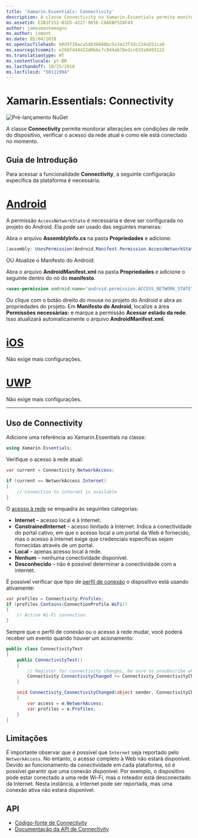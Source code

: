 ```yaml
---
title: 'Xamarin.Essentials: Connectivity'
description: A classe Connectivity no Xamarin.Essentials permite monitorar alterações em condições de rede do dispositivo, verificar o acesso da rede atual e como ele está conectado no momento.
ms.assetid: E1B1F152-B1D5-4227-965E-C0AEBF528F49
author: jamesmontemagno
ms.author: jamont
ms.date: 05/04/2018
ms.openlocfilehash: b0d5f28aca5d836608bc5a3423f3dc234a551ca0
ms.sourcegitcommit: e268fd44422d0bbc7c944a678e2cc633a0493122
ms.translationtype: HT
ms.contentlocale: pt-BR
ms.lasthandoff: 10/25/2018
ms.locfileid: "50111994"
---
```

# <a name="xamarinessentials-connectivity"></a>Xamarin.Essentials: Connectivity

![Pré-lançamento NuGet](~/media/shared/pre-release.png)

A classe **Connectivity** permite monitorar alterações em condições de rede do dispositivo, verificar o acesso da rede atual e como ele está conectado no momento.

## <a name="getting-started"></a>Guia de Introdução

Para acessar a funcionalidade **Connectivity**, a seguinte configuração específica da plataforma é necessária.

# <a name="androidtabandroid"></a>[Android](#tab/android)

A permissão `AccessNetworkState` é necessária e deve ser configurada no projeto do Android. Ela pode ser usado das seguintes maneiras:

Abra o arquivo **AssemblyInfo.cs** na pasta **Propriedades** e adicione:

```csharp
[assembly: UsesPermission(Android.Manifest.Permission.AccessNetworkState)]
```

OU Atualize o Manifesto do Android:

Abra o arquivo **AndroidManifest.xml** na pasta **Propriedades** e adicione o seguinte dentro do nó do **manifesto**.

```xml
<uses-permission android:name="android.permission.ACCESS_NETWORK_STATE" />
```

Ou clique com o botão direito do mouse no projeto do Android e abra as propriedades do projeto. Em **Manifesto do Android**, localize a área **Permissões necessárias:** e marque a permissão **Acessar estado da rede**. Isso atualizará automaticamente o arquivo **AndroidManifest.xml**.

# <a name="iostabios"></a>[iOS](#tab/ios)

Não exige mais configurações.

# <a name="uwptabuwp"></a>[UWP](#tab/uwp)

Não exige mais configurações.

-----

## <a name="using-connectivity"></a>Uso de Connectivity

Adicione uma referência ao Xamarin.Essentials na classe:

```csharp
using Xamarin.Essentials;
```

Verifique o acesso à rede atual:

```csharp
var current = Connectivity.NetworkAccess;

if (current == NetworkAccess.Internet)
{
    // Connection to internet is available
}
```

O [acesso à rede](xref:Xamarin.Essentials.NetworkAccess) se enquadra às seguintes categorias:

* **Internet** – acesso local e à Internet.
* **ConstrainedInternet** – acesso limitado à Internet. Indica a conectividade do portal cativo, em que o acesso local a um portal da Web é fornecido, mas o acesso à Internet exige que credenciais específicas sejam fornecidas através de um portal.
* **Local** – apenas acesso local à rede.
* **Nenhum** – nenhuma conectividade disponível.
* **Desconhecido** – não é possível determinar a conectividade com a internet.

É possível verificar que tipo de [perfil de conexão](xref:Xamarin.Essentials.ConnectionProfile) o dispositivo está usando ativamente:

```csharp
var profiles = Connectivity.Profiles;
if (profiles.Contains(ConnectionProfile.WiFi))
{
    // Active Wi-Fi connection.
}
```

Sempre que o perfil de conexão ou o acesso à rede mudar, você poderá receber um evento quando houver um acionamento:

```csharp
public class ConnectivityTest
{
    public ConnectivityTest()
    {
        // Register for connectivity changes, be sure to unsubscribe when finished
        Connectivity.ConnectivityChanged += Connectivity_ConnectivityChanged;
    }

    void Connectivity_ConnectivityChanged(object sender, ConnectivityChangedEventArgs  e)
    {
        var access = e.NetworkAccess;
        var profiles = e.Profiles;
    }
}
```

## <a name="limitations"></a>Limitações

É importante observar que é possível que `Internet` seja reportado pelo `NetworkAccess`. No entanto, o acesso completo à Web não estará disponível. Devido ao funcionamento da conectividade em cada plataforma, só é possível garantir que uma conexão disponível. Por exemplo, o dispositivo pode estar conectado a uma rede Wi-Fi, mas o roteador está desconectado da Internet. Nesta instância, a Internet pode ser reportada, mas uma conexão ativa não estará disponível.

## <a name="api"></a>API

* [Código-fonte de Connectivity](https://github.com/xamarin/Essentials/tree/master/Xamarin.Essentials/Connectivity)
* [Documentação da API de Connectivity](xref:Xamarin.Essentials.Connectivity)
